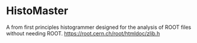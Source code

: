 # HistoMaster
A from first principles histogrammer designed for the analysis of ROOT files without needing ROOT.
https://root.cern.ch/root/htmldoc/zlib.h

